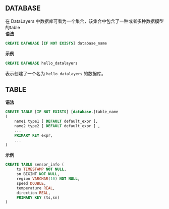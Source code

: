 
## DATABASE

在 DataLayers 中数据库可看为一个集合，该集合中包含了一种或者多种数据模型的table  
**语法**
```SQL
CREATE DATABASE [IF NOT EXISTS] database_name
```

**示例**
```SQL
CREATE DATABASE hello_datalayers
```
表示创建了一个名为 `hello_datalayers` 的数据库。
## TABLE

**语法**
```SQL
CREATE TABLE [IF NOT EXISTS] [database.]table_name 
(
    name1 type1 [ DEFAULT default_expr ],
    name2 type2 [ DEFAULT default_expr ] ,
    ...
    PRIMARY KEY expr,
    ...
)
```

**示例**
```SQL
CREATE TABLE sensor_info (
     ts TIMESTAMP NOT NULL,
     sn BIGINT NOT NULL,
     region VARCHAR(10) NOT NULL,
     speed DOUBLE,
     temperature REAL,
     direction REAL,
     PRIMARY KEY (ts,sn)
)
```